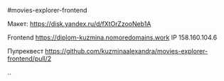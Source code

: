 #movies-explorer-frontend

Макет: https://disk.yandex.ru/d/fXtOrZzooNeb1A

Frontend https://diplom-kuzmina.nomoredomains.work
IP  158.160.104.6

Пулреквест https://github.com/kuzminaalexandra/movies-explorer-frontend/pull/2

..
